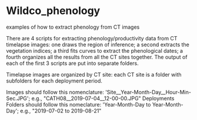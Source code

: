# Wildco_phenology
examples of how to extract phenology from CT images

There are 4 scripts for extracting phenology/productivity data from CT timelapse images: one draws the region of inference; a second extracts the vegetation indices; a third fits curves to extract the phenological dates; a fourth organizes all the results from all the CT sites together. The output of each of the first 3 scripts are put into separate folders.

Timelapse images are organized by CT site: each CT site is a folder with subfolders for each deployment period. 

Images should follow this nomenclature: 'Site__Year-Month-Day__Hour-Min-Sec.JPG'; e.g., "CATH08__2019-07-04__12-00-00.JPG"
Deployments Folders should follow this nomeclature: 'Year-Month-Day to Year-Month-Day'; e.g., "2019-07-02 to 2019-08-21"
